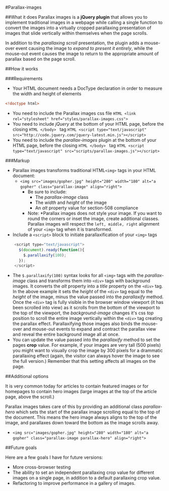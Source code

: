 #Parallax-images

##What it does
Parallax images is a **jQuery plugin** that allows you to implement traditional images
in a webpage while calling a single function  to convert the images into a virtually cropped parallaxing
presentation of images that slide vertically within themselves when the page scrolls.

In addition to the *parallaxing scroll* presentation, the plugin adds a mouse-over event
causing the image to *expand to present it entirely*, while the mouse-out event causes
the image to return to the appropriate amount of parallax based on the page scroll.

##How it works

###Requirements

* Your HTML document needs a DocType declaration in order to measure the width and height of elements
```HTML
<!doctype html>
```
* You need to include the Parallax images css file
```HTML <link rel="stylesheet" href="styles/parallax-images.css"> ``` 
* You need to include *jQuery* at the bottom of your HTML page, before the closing ```HTML </body> ``` tag
```HTML <script type="text/javascript" src="http://code.jquery.com/jquery-latest.min.js"></script> ``` 
* You need to include the *parallax-images* plugin at the bottom of your HTML page, before the closing ```HTML </body> ``` tag
```HTML <script type="text/javascript" src="scripts/parallax-images.js"></script> ``` 

###Markup

* Parallax images transforms traditional HTML````<img>```` tags in your HTML document:
  * ````<img src="images/gopher.jpg" height="280" width="180" alt="a gopher" class="parallax-image" align="right">````
    * Be sure to include:
      * The *parallax-image* class
      * The *width* and *height* of the image
      * An *alt* property value for section-508 compliance
    * Note: *Parallax images does not style your image. If you want to round the corners or inset the image, create additional classes. Parallax images will respect the ````left, middle, right```` alignment of your ````<img>```` tag when it is transformed.
* Include a ````<script>```` block to initiate parallaxification of your ````<img>```` tags
```JavaScript
    <script type="text/javascript">
      $(document).ready(function(){
        $.parallaxify(100);
      });
    </script>
```
  * The ````$.parallaxify(100)```` syntax looks for all ````<img>```` tags with the *parallax-image* class and transforms them into ````<div>```` tags with background images. It converts the *alt* property into a *title* property on the ````<div>```` tag. In the above example it sets the *height* of the ````<div>```` tag equal to the *height* of the image, minus the value passed into the *parallaxify* method. Once the ````<div>```` tag is fully visible in the browser window viewport (it has been scrolled into view) as it scrolls from the bottom of the viewport to the top of the viewport, the *background-image* changes it's css *top* position to scroll the entire image vertically within the ````<div>```` tag creating the parallax effect. Parallaxifying those images also binds the mouse-over and mouse-out events to expand and contract the parallax view and reveal the entire background image all at once.
  * You can update the value passed into the *parallaxify* method to set the pages **crop** value. For example, if your images are very tall (500 pixels) you might want to visually crop the image by 300 pixels for a drammatic parallaxing effect (again, the visitor can always hover the image to see the full version.) Remember that this setting affects all images on the page.

##Additional options

It is very common today for articles to contain featured images or for homepages to contain hero images (large images at the top of the article page, above the scroll.) 

Parallax images takes care of this by providing an additional class *parallax-hero* which sets the start of the parallax image scrolling equal to the top of the document. This means the hero image always aligns to the top of the image, and parallaxes down toward the bottom as the image scrolls away. 

* ````<img src="images/gopher.jpg" height="280" width="180" alt="a gopher" class="parallax-image parallax-hero" align="right">````

##Future goals

Here are a few goals I have for future versions:

* More cross-browser testing
* The ability to set an independent parallaxing crop value for different images on a single page, in addition to a default parallaxing crop value.
* Refactoring to improve performance in a gallery of images.
